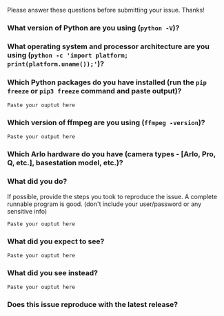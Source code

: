 Please answer these questions before submitting your issue. Thanks!


### What version of Python are you using (`python -V`)?


### What operating system and processor architecture are you using (`python -c 'import platform; print(platform.uname());'`)?


### Which Python packages do you have installed (run the `pip freeze` or `pip3 freeze` command and paste output)?
```
Paste your ouptut here
```

### Which version of ffmpeg are you using (`ffmpeg -version`)?
```
Paste your output here
```

### Which Arlo hardware do you have (camera types - [Arlo, Pro, Q, etc.], basestation model, etc.)?


### What did you do?

If possible, provide the steps you took to reproduce the issue. 
A complete runnable program is good. (don't include your user/password or any sensitive info)
```
Paste your ouptut here
```

### What did you expect to see?
```
Paste your ouptut here
```

### What did you see instead?
```
Paste your ouptut here
```

### Does this issue reproduce with the latest release?


